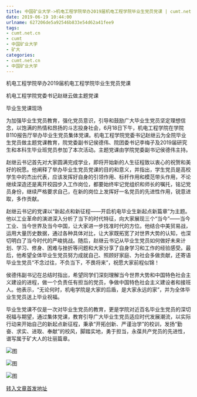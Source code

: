 ```yaml
---
title: 中国矿业大学->机电工程学院举办2019届机电工程学院毕业生党员党课 | cumt.net.cn
date: 2019-06-19 10:44:00
urlname: 627206de5a92546b833e54d62a41fee9
tags: 
- cumt.net.cn
- cumt
- 中国矿业大学
- 矿大
categories:
- cumt.net.cn
- 中国矿业大学
---
```



机电工程学院举办2019届机电工程学院毕业生党员党课

机电工程学院党委书记赵继云做主题党课

毕业生党课现场

为加强毕业生党员教育，强化党员意识，引导和鼓励广大毕业生党员坚定理想信念，以饱满的热情和昂扬的斗志投身社会，6月18日下午，机电工程学院在学院B110报告厅举办毕业生党员集体党课。机电工程学院党委书记赵继云为全院毕业生党员做主题党课教育，院党委副书记侯德伟、院团委书记李梅子及2019届研究生和本科生毕业班党员参加了本次活动。主题党课由学院党委副书记侯德伟主持。

赵继云书记首先对大家圆满完成学业，即将开始新的人生征程致以衷心的祝贺和美好的祝愿。他阐释了举办毕业生党员党课的目的和意义，并指出，学生党员是高校学生中的杰出代表，应该发挥好自身的引领作用、标杆作用和模范带头作用，不论继续深造还是离开校园步入工作岗位，都要始终牢记党组织和师长的嘱托，铭记党员身份，继续严格要求自己，在新的岗位上发挥好一名党员的先进性作用，锐意进取，多作贡献。

赵继云书记的党课以“新起点和新征程——开启机电毕业生新起点新篇章”为主题。他以工业革命的演进深入分析了当下的时代特征，向大家展现三个“当今”——当今工业、当今世界及当今中国，让大家进一步找准时代的方位。他结合中美贸易战，运用大量历史数据，通过各种具体对比，让大家既拓宽了对世界大势的认知，也深切明白了当今时代的严峻挑战。随后，赵继云书记从毕业生党员如何做好未来计划、学习、修身、困难与挫折等问题和大家分享了自身学习和工作的经验感受。最后，他希望全体毕业生党员努力成就自己、照顾好家庭、为社会多做贡献，还寄语毕业生党员“不念过往，不负当下，不畏将来”，祝愿大家前程似锦！ 

侯德伟副书记在总结时指出，希望同学们深刻理解当今世界大势和中国特色社会主义建设的进程，做一个负责任有担当的党员，争做中国特色社会主义建设者和接班人。他表示，“无论何时，机电学院是大家的后盾，是大家永远的家”，并为全体毕业生党员送上毕业祝福。

毕业生党课不仅是一次对毕业生党员的教育，更是学院对近百名毕业生党员的深切祝福与期望，通过集体党课，教育引导广大毕业生党员适应时代发展潮流，以实际行动来开始自己的新起点新征程，秉承“开拓创新、严谨治学”的校训，发扬“勤奋、求实、进取、奉献”的校风，脚踏实地，勇于担当，永葆共产党员的先进性，谱写属于矿大人的壮丽篇章。



![图](http://xwzx.cumt.edu.cn/_upload/article/images/c7/67/77873bc54d769b39367b9a92a90a/4f89b9f8-8a3a-4c33-a8e1-5d5164a1a16d.jpg)

![图](http://xwzx.cumt.edu.cn/_upload/article/images/c7/67/77873bc54d769b39367b9a92a90a/7704cef5-9109-49d3-a77f-c95ae247105b.jpg)

![图](http://xwzx.cumt.edu.cn/_upload/article/images/c7/67/77873bc54d769b39367b9a92a90a/133cc9c2-cf83-423c-8f42-a1c1a8009736.jpg)

[转入文章首发地址](http://xwzx.cumt.edu.cn/16/70/c523a530032/page.htm)